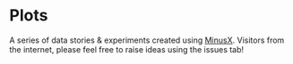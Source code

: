 # Plots

A series of data stories & experiments created using [MinusX](https://github.com/minusxai/minusx). Visitors from the internet, please feel free to raise ideas using the issues tab!